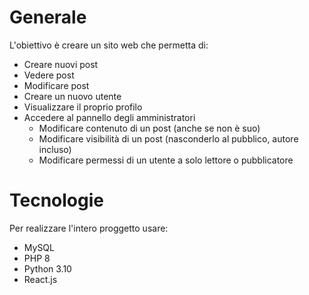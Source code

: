 # Generale
L'obiettivo è creare un sito web che permetta di:
- Creare nuovi post
- Vedere post
- Modificare post
- Creare un nuovo utente
- Visualizzare il proprio profilo
- Accedere al pannello degli amministratori
    - Modificare contenuto di un post (anche se non è suo)
    - Modificare visibilità di un post (nasconderlo al pubblico, autore incluso)
    - Modificare permessi di un utente a solo lettore o pubblicatore


# Tecnologie
Per realizzare l'intero proggetto usare:
- MySQL
- PHP 8
- Python 3.10
- React.js 
